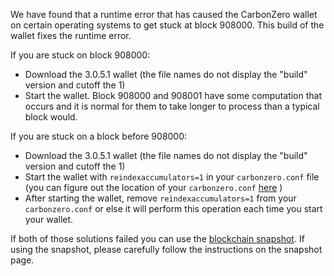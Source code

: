 We have found that a runtime error that has caused the CarbonZero wallet on certain operating systems to get stuck at block 908000. This build of the wallet fixes the runtime error.

If you are stuck on block 908000:
- Download the 3.0.5.1 wallet (the file names do not display the "build" version and cutoff the 1)
- Start the wallet. Block 908000 and 908001 have some computation that occurs and it is normal for them to take longer to process than a typical block would.

If you are stuck on a block before 908000:
- Download the 3.0.5.1 wallet (the file names do not display the "build" version and cutoff the 1)
- Start the wallet with `reindexaccumulators=1` in your `carbonzero.conf` file (you can figure out the location of your `carbonzero.conf` [here](https://carbonzero.freshdesk.com/support/solutions/articles/30000004664-where-are-my-wallet-dat-blockchain-and-configuration-conf-files-located-) )
- After starting the wallet, remove `reindexaccumulators=1` from your `carbonzero.conf` or else it will perform this operation each time you start your wallet.

If both of those solutions failed you can use the [blockchain snapshot](http://178.254.23.111/~pub/CarbonZero/Daily-Snapshots-Html/CarbonZero-Daily-Snapshots.html). If using the snapshot, please carefully follow the instructions on the snapshot page.